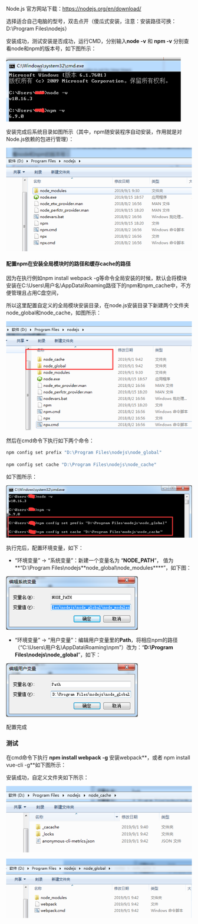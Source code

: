 Node.js 官方网站下载：https://nodejs.org/en/download/

选择适合自己电脑的型号，双击点开（傻瓜式安装，注意：安装路径可换：D:\Program Files\nodejs）

安装成功，测试安装是否成功，运行CMD，分别输入**node -v** 和 **npm -v** 分别查看node和npm的版本号，如下图所示：

![1033899-20190901101743418-645649144](img/1033899-20190901101743418-645649144.png)

安装完成后系统目录如图所示（其中，npm随安装程序自动安装，作用就是对Node.js依赖的包进行管理）：

![img](img/1033899-20190901102144900-1262957218.png)

#### 配置npm在安装全局模块时的路径和缓存cache的路径

因为在执行例如npm install webpack -g等命令全局安装的时候，默认会将模块安装在C:\Users\用户名\AppData\Roaming路径下的npm和npm_cache中，不方便管理且占用C盘空间，

所以这里配置自定义的全局模块安装目录，在node.js安装目录下新建两个文件夹 node_global和node_cache，如图所示：

![img](img/1033899-20190901103455027-1589814201.png)

然后在cmd命令下执行如下两个命令：

```cmd
npm config set prefix "D:\Program Files\nodejs\node_global"

npm config set cache "D:\Program Files\nodejs\node_cache"
```

如下图所示：

![img](img/1033899-20190901103138962-1530796063.png)

执行完后，配置环境变量，如下：

- “环境变量” -> “系统变量”：新建一个变量名为 “**NODE_PATH**”， 值为**“D:\Program Files\nodejs\*\*node_global\node_modules\****”，如下图：

![img](img/1033899-20200423003411277-1087479102.png)

- “环境变量” -> “用户变量”：编辑用户变量里的**Path**，将相应npm的路径（“C:\Users\用户名\AppData\Roaming\npm”）改为：“**D:\Program Files\nodejs\node_global**”，如下：

![img](img/1033899-20190901104327319-1890106895.png)

配置完成

### 测试

在cmd命令下执行 **npm install webpack -g** 安装webpack**，或者	npm install vue-cli -g**如下图所示：

安装成功，自定义文件夹如下所示：

![img](img/1033899-20190901104806487-238482989.png)

![img](img/1033899-20190901104839020-881720590.png)
